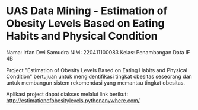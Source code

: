 # UAS Data Mining - Estimation of Obesity Levels Based on Eating Habits and Physical Condition

Nama: Irfan Dwi Samudra
NIM: 220411100083
Kelas: Penambangan Data IF 4B

Project "Estimation of Obesity Levels Based on Eating Habits and Physical Condition" bertujuan untuk mengidentifikasi tingkat obesitas seseorang dan untuk membangun sistem rekomendasi yang memantau tingkat obesitas.

Aplikasi project dapat diakses melalui link berikut:
http://estimationofobesitylevels.pythonanywhere.com/

```{tableofcontents}
```
